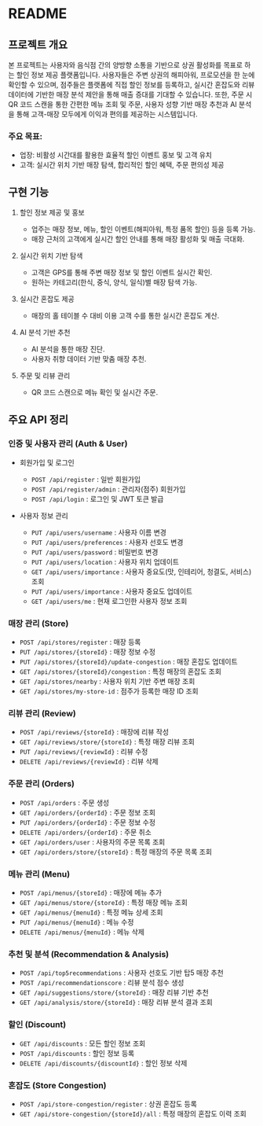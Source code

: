 # README

## 프로젝트 개요 

본 프로젝트는 사용자와 음식점 간의 양방향 소통을 기반으로 상권 활성화를 목표로 하는 할인 정보 제공 플랫폼입니다. 사용자들은 주변 상권의 해피아워, 프로모션을 한 눈에 확인할 수 있으며, 점주들은 플랫폼에 직접 할인 정보를 등록하고, 실시간 혼잡도와 리뷰 데이터에 기반한 매장 분석 제안을 통해 매출 증대를 기대할 수 있습니다. 또한, 주문 시 QR 코드 스캔을 통한 간편한 메뉴 조회 및 주문, 사용자 성향 기반 매장 추천과 AI 분석을 통해 고객-매장 모두에게 이익과 편의를 제공하는 시스템입니다.

### 주요 목표:
- 업장: 비활성 시간대를 활용한 효율적 할인 이벤트 홍보 및 고객 유치
- 고객: 실시간 위치 기반 매장 탐색, 합리적인 할인 혜택, 주문 편의성 제공

## 구현 기능 

1. 할인 정보 제공 및 홍보  
   - 업주는 매장 정보, 메뉴, 할인 이벤트(해피아워, 특정 품목 할인) 등을 등록 가능.  
   - 매장 근처의 고객에게 실시간 할인 안내를 통해 매장 활성화 및 매출 극대화.

2. 실시간 위치 기반 탐색  
   - 고객은 GPS를 통해 주변 매장 정보 및 할인 이벤트 실시간 확인.  
   - 원하는 카테고리(한식, 중식, 양식, 일식)별 매장 탐색 가능.

3. 실시간 혼잡도 제공
   - 매장의 홀 테이블 수 대비 이용 고객 수를 통한 실시간 혼잡도 계산.  

4. AI 분석 기반 추천
   - AI 분석을 통한 매장 진단.
   - 사용자 취향 데이터 기반 맞춤 매장 추천.

5. 주문 및 리뷰 관리  
   - QR 코드 스캔으로 메뉴 확인 및 실시간 주문.  

## 주요 API 정리 

### 인증 및 사용자 관리 (Auth & User)
- 회원가입 및 로그인  
  - `POST /api/register` : 일반 회원가입  
  - `POST /api/register/admin` : 관리자(점주) 회원가입  
  - `POST /api/login` : 로그인 및 JWT 토큰 발급

- 사용자 정보 관리  
  - `PUT /api/users/username` : 사용자 이름 변경  
  - `PUT /api/users/preferences` : 사용자 선호도 변경  
  - `PUT /api/users/password` : 비밀번호 변경  
  - `PUT /api/users/location` : 사용자 위치 업데이트  
  - `GET /api/users/importance` : 사용자 중요도(맛, 인테리어, 청결도, 서비스) 조회  
  - `PUT /api/users/importance` : 사용자 중요도 업데이트  
  - `GET /api/users/me` : 현재 로그인한 사용자 정보 조회

### 매장 관리 (Store)
- `POST /api/stores/register` : 매장 등록  
- `PUT /api/stores/{storeId}` : 매장 정보 수정  
- `PUT /api/stores/{storeId}/update-congestion` : 매장 혼잡도 업데이트  
- `GET /api/stores/{storeId}/congestion` : 특정 매장의 혼잡도 조회  
- `GET /api/stores/nearby` : 사용자 위치 기반 주변 매장 조회  
- `GET /api/stores/my-store-id` : 점주가 등록한 매장 ID 조회

### 리뷰 관리 (Review)
- `POST /api/reviews/{storeId}` : 매장에 리뷰 작성  
- `GET /api/reviews/store/{storeId}` : 특정 매장 리뷰 조회  
- `PUT /api/reviews/{reviewId}` : 리뷰 수정  
- `DELETE /api/reviews/{reviewId}` : 리뷰 삭제

### 주문 관리 (Orders)
- `POST /api/orders` : 주문 생성  
- `GET /api/orders/{orderId}` : 주문 정보 조회  
- `PUT /api/orders/{orderId}` : 주문 정보 수정  
- `DELETE /api/orders/{orderId}` : 주문 취소  
- `GET /api/orders/user` : 사용자의 주문 목록 조회  
- `GET /api/orders/store/{storeId}` : 특정 매장의 주문 목록 조회

### 메뉴 관리 (Menu)
- `POST /api/menus/{storeId}` : 매장에 메뉴 추가  
- `GET /api/menus/store/{storeId}` : 특정 매장 메뉴 조회  
- `GET /api/menus/{menuId}` : 특정 메뉴 상세 조회  
- `PUT /api/menus/{menuId}` : 메뉴 수정  
- `DELETE /api/menus/{menuId}` : 메뉴 삭제

### 추천 및 분석 (Recommendation & Analysis)
- `POST /api/top5recommendations` : 사용자 선호도 기반 탑5 매장 추천  
- `POST /api/recommendationscore` : 리뷰 분석 점수 생성  
- `GET /api/suggestions/store/{storeId}` : 매장 리뷰 기반 추천  
- `GET /api/analysis/store/{storeId}` : 매장 리뷰 분석 결과 조회

### 할인 (Discount)
- `GET /api/discounts` : 모든 할인 정보 조회  
- `POST /api/discounts` : 할인 정보 등록  
- `DELETE /api/discounts/{discountId}` : 할인 정보 삭제

### 혼잡도 (Store Congestion)
- `POST /api/store-congestion/register` : 상권 혼잡도 등록  
- `GET /api/store-congestion/{storeId}/all` : 특정 매장의 혼잡도 이력 조회
